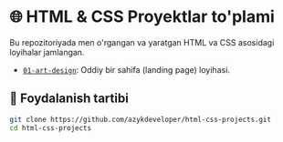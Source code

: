 # 🌐 HTML & CSS Proyektlar to'plami

Bu repozitoriyada men o'rgangan va yaratgan HTML va CSS asosidagi loyihalar jamlangan.

- [`01-art-design`](https://azykdeveloper.github.io/html-css-projects/01-art-design): Oddiy bir sahifa (landing page) loyihasi.  

## 📂 Foydalanish tartibi

```bash
git clone https://github.com/azykdeveloper/html-css-projects.git
cd html-css-projects

